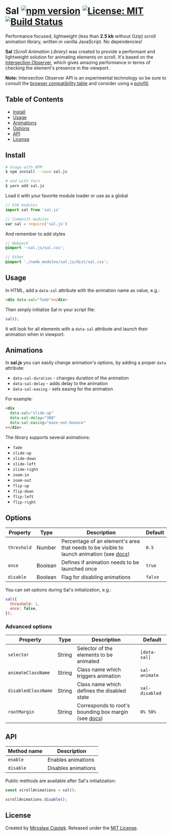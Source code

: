 # Sal [![npm version](https://badge.fury.io/js/sal.js.svg)](https://www.npmjs.com/package/sal.js) [![License: MIT](https://img.shields.io/badge/License-MIT-blue.svg)](https://github.com/mciastek/sal/blob/master/LICENSE) [![Build Status](https://travis-ci.org/mciastek/sal.svg?branch=master)](https://travis-ci.org/mciastek/sal)

Performance focused, lightweight (less than **2.5 kb** without Gzip) scroll animation library, written in vanilla JavaScript. No dependencies!

**Sal** (_Scroll Animation Library_) was created to provide a performant and lightweight solution for animating elements on scroll. It's based on the [Intersection Observer](https://developer.mozilla.org/en-US/docs/Web/API/Intersection_Observer_API), which gives amazing performance in terms of checking the element's presence in the viewport.

**Note:** Intersection Observer API is an experimental technology so be sure to consult the [browser compatibility table](https://developer.mozilla.org/en-US/docs/Web/API/Intersection_Observer_API#Browser_compatibility) and consider using a [polyfill](https://github.com/w3c/IntersectionObserver/tree/master/polyfill).

## Table of Contents
- [Install](#install)
- [Usage](#usage)
- [Animations](#animations)
- [Options](#options)
- [API](#api)
- [License](#license)

## Install

```sh
# Usage with NPM
$ npm install --save sal.js

# and with Yarn
$ yarn add sal.js
```

Load it with your favorite module loader or use as a global

```js
// ES6 modules
import sal from 'sal.js'

// CommonJS modules
var sal = require('sal.js')
```

And remember to add styles

```scss
// Webpack
@import '~sal.js/sal.css';

// Other
@import './node_modules/sal.js/dist/sal.css';
```

## Usage

In HTML, add a `data-sal` attribute with the animation name as value, e.g.:

```html
<div data-sal="fade"></div>
```

Then simply initialize Sal in your script file:

```js
sal();
```

It will look for all elements with a `data-sal` attribute and launch their animation when in viewport.

## Animations
In **sal.js** you can easily change animation's options, by adding a proper `data` attribute:
- `data-sal-duration` - changes duration of the animation
- `data-sal-delay` - adds delay to the animation
- `data-sal-easing` - sets easing for the animation

For example:
```html
<div
  data-sal="slide-up"
  data-sal-delay="300"
  data-sal-easing="ease-out-bounce"
></div>
```

The library supports several animations:
- `fade`
- `slide-up`
- `slide-down`
- `slide-left`
- `slide-right`
- `zoom-in`
- `zoom-out`
- `flip-up`
- `flip-down`
- `flip-left`
- `flip-right`

## Options

| Property | Type | Description | Default  |
|---------------------------|-------------|---------------|---------|
| `threshold` | Number | Percentage of an element's area that needs to be visible to launch animation (see [docs](https://developer.mozilla.org/en-US/docs/Web/API/IntersectionObserver/thresholds)) | `0.5` |
| `once` | Boolean | Defines if animation needs to be launched once | `true` |
| `disable` | Boolean | Flag for disabling animations | `false` |

You can set options during Sal's initialization, e.g.:

```js
sal({
  threshold: 1,
  once: false,
});
```

### Advanced options

| Property | Type | Description | Default  |
|---------------------------|-------------|---------------|---------|
| `selector` | String | Selector of the elements to be animated | `[data-sal]` |
| `animateClassName` | String | Class name which triggers animation | `sal-animate` |
| `disabledClassName` | String | Class name which defines the disabled state | `sal-disabled` |
| `rootMargin` | String | Corresponds to root's bounding box margin (see [docs](https://developer.mozilla.org/en-US/docs/Web/API/IntersectionObserver/rootMargin)) | `0% 50%` |

## API

| Method name | Description |
|---------------------------|-------------|
| `enable` | Enables animations |
| `disable` | Disables animations |

Public methods are available after Sal's initialization:

```js
const scrollAnimations = sal();

scrollAnimations.disable();
```

## License

Created by [Mirosław Ciastek](https://github.com/mciastek). Released under the [MIT License](https://github.com/mciastek/sal/blob/master/LICENSE).
